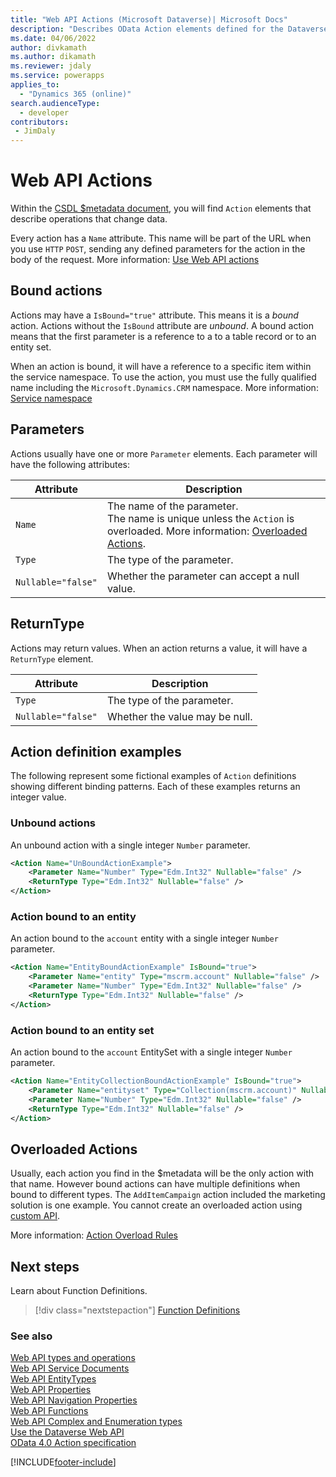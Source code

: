 ```yaml
---
title: "Web API Actions (Microsoft Dataverse)| Microsoft Docs"
description: "Describes OData Action elements defined for the Dataverse Web API."
ms.date: 04/06/2022
author: divkamath
ms.author: dikamath
ms.reviewer: jdaly
ms.service: powerapps
applies_to: 
  - "Dynamics 365 (online)" 
search.audienceType: 
  - developer
contributors:
 - JimDaly
---
```

# Web API Actions

Within the [CSDL $metadata document](web-api-service-documents.md#csdl-metadata-document), you will find `Action` elements that describe operations that change data.

Every action has a `Name` attribute. This name will be part of the URL when you use `HTTP` `POST`, sending any defined parameters for the action in the body of the request. More information: [Use Web API actions](use-web-api-actions.md)

## Bound actions

Actions may have a `IsBound="true"` attribute. This means it is a *bound* action. Actions without the `IsBound` attribute are *unbound*. A bound action means that the first parameter is a reference to a to a table record or to an entity set.

When an action is bound, it will have a reference to a specific item within the service namespace. To use the action, you must use the fully qualified name including the `Microsoft.Dynamics.CRM` namespace. More information: [Service namespace](web-api-service-documents.md#service-namespace)

## Parameters

Actions usually have one or more `Parameter` elements. Each parameter will have the following attributes:


|Attribute  |Description  |
|---------|---------|
|`Name`|The name of the parameter.<br />The name is unique unless the `Action` is overloaded. More information: [Overloaded Actions](#overloaded-actions).|
|`Type`|The type of the parameter.|
|`Nullable="false"`|Whether the parameter can accept a null value.|


## ReturnType

Actions may return values. When an action returns a value, it will have a `ReturnType` element.

|Attribute  |Description  |
|---------|---------|
|`Type`|The type of the parameter. |
|`Nullable="false"`|Whether the value may be null.|

## Action definition examples

The following represent some fictional examples of `Action` definitions showing different binding patterns. Each of these examples returns an integer value.

### Unbound actions

An unbound action with a single integer `Number` parameter.

```xml
<Action Name="UnBoundActionExample">
    <Parameter Name="Number" Type="Edm.Int32" Nullable="false" />
    <ReturnType Type="Edm.Int32" Nullable="false" />
</Action>
```

### Action bound to an entity

An action bound to the `account` entity with a single integer `Number` parameter.

```xml
<Action Name="EntityBoundActionExample" IsBound="true">
    <Parameter Name="entity" Type="mscrm.account" Nullable="false" />
    <Parameter Name="Number" Type="Edm.Int32" Nullable="false" />
    <ReturnType Type="Edm.Int32" Nullable="false" />
</Action>
```

### Action bound to an entity set

An action bound to the `account` EntitySet with a single integer `Number` parameter.

```xml
<Action Name="EntityCollectionBoundActionExample" IsBound="true">
    <Parameter Name="entityset" Type="Collection(mscrm.account)" Nullable="false" />
    <Parameter Name="Number" Type="Edm.Int32" Nullable="false" />
    <ReturnType Type="Edm.Int32" Nullable="false" />
</Action>
```

## Overloaded Actions

Usually, each action you find in the $metadata will be the only action with that name. However bound actions can have multiple definitions when bound to different types. The `AddItemCampaign` action included the marketing solution is one example. You cannot create an overloaded action using [custom API](../custom-api.md).

More information: [Action Overload Rules](https://docs.oasis-open.org/odata/odata/v4.0/errata03/os/complete/part3-csdl/odata-v4.0-errata03-os-part3-csdl-complete.html#_Toc451407830)

## Next steps

Learn about Function Definitions.

> [!div class="nextstepaction"]
> [Function Definitions](web-api-functions.md)<br/>

### See also  

[Web API types and operations](web-api-types-operations.md)<br />
[Web API Service Documents](web-api-service-documents.md)<br />
[Web API EntityTypes](web-api-entitytypes.md)<br />
[Web API Properties](web-api-properties.md)<br />
[Web API Navigation Properties](web-api-navigation-properties.md)<br />
[Web API Functions](web-api-functions.md)<br />
[Web API Complex and Enumeration types](web-api-complex-enum-types.md)<br />
[Use the Dataverse Web API](overview.md)<br />
[OData 4.0 Action specification](https://docs.oasis-open.org/odata/odata/v4.0/errata03/os/complete/part3-csdl/odata-v4.0-errata03-os-part3-csdl-complete.html#_Toc453752579)<br />


[!INCLUDE[footer-include](../../../includes/footer-banner.md)]
